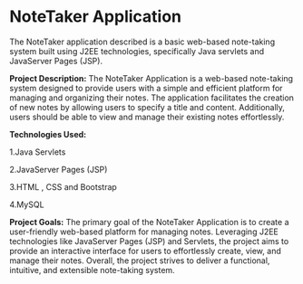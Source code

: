 # NoteTaker Application

The NoteTaker application described is a basic web-based note-taking system built using J2EE technologies, specifically Java servlets and JavaServer Pages (JSP).

**Project Description:**
The NoteTaker Application is a web-based note-taking system designed to provide users with a simple and efficient platform for managing and organizing their notes. 
The application facilitates the creation of new notes by allowing users to specify a title and content. Additionally, users should be able to view and manage their existing notes effortlessly.

**Technologies Used:**

1.Java Servlets

2.JavaServer Pages (JSP)

3.HTML , CSS and Bootstrap 

4.MySQL

**Project Goals:**
The primary goal of the NoteTaker Application is to create a user-friendly web-based platform for managing notes. Leveraging J2EE technologies like JavaServer Pages (JSP) and Servlets, the project aims to provide an interactive interface for users to effortlessly create, view, and manage their notes.
Overall, the project strives to deliver a functional, intuitive, and extensible note-taking system.






